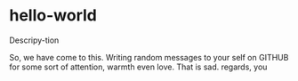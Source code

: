 # hello-world
Descripy-tion

So, we have come to this. Writing random messages to your self on GITHUB for some sort of attention, warmth even love. 
That is sad.
regards,
you
